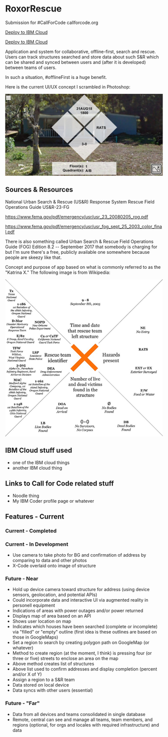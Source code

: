 # RoxorRescue
Submission for #CallForCode
callforcode.org

[Deploy to IBM Cloud](#deploy-to-ibm-cloud)

[Deploy to IBM Cloud](https://bluemix.net/deploy?repository=https://github.com/jotasprout/RoxorRescue)

Application and system for collaborative, offline-first, search and rescue. Users can track structures searched and store data about such S&R which can be shared and synced between users and (after it is developed) between teams of users.

In such a situation, #offlineFirst is a huge benefit.

Here is the current UI/UX concept I scrambled in Photoshop:

![Hamburger menu in upper-left will contain settings. Image icon in lower-right is for taking pix.](https://github.com/jotasprout/RoxorRescue/blob/master/imgs/UIsketch.jpg)

## Sources & Resources

National Urban Search & Rescue (US&R) Response System Rescue Field Operations Guide US&R-23-FG

https://www.fema.gov/pdf/emergency/usr/usr_23_20080205_rog.pdf

https://www.fema.gov/pdf/emergency/usr/usr_fog_sept_25_2003_color_final.pdf

There is also something called Urban Search & Rescue Field Operations Guide (FOG) Edition 8.2 -- September 2017 that somebody is charging for but I'm sure there's a free, publicly available one somewhere because people are skeezy like that.

Concept and purpose of app based on what is commonly referred to as the "Katrina X." The following image is from Wikipedia:

![Each diamond contains image about search(es) performed on the house.](https://github.com/jotasprout/RoxorRescue/blob/master/fema/Katrina_x_small.jpg)

## IBM Cloud stuff used
- one of the IBM cloud things
- another IBM cloud thing

## Links to Call for Code related stuff
- Noodle thing
- My IBM Coder profile page or whatever

## Features - Current

### Current - Completed

### Current - In Development
- Use camera to take photo for BG and confirmation of address by comparing to data and other photos
- X-Code overlaid onto image of structure

### Future - Near
- Hold up device camera toward structure for address (using device sensors, geolocation, and potential APIs)
- Could incorporate data and interactive UI via augmented reality in personell equipment
- Indications of areas with power outages and/or power returned
- Displays map of area based on an API
- Shows user location on map
- Indicates which houses have been searched (complete or incomplete) via "filled" or "empty" outline (first idea is these outlines are based on those in GoogleMaps)
- Set a region to search by creating polygon path on GoogleMap (or whatever)
- Method to create region (at the moment, I think) is pressing four (or three or five) streets to enclose an area on the map
- Above method creates list of structures
- Above list used to confirm addresses and display completion (percent and/or X of Y)
- Assign a region to a S&R team
- Data stored on local device
- Data syncs with other users (essential)

### Future - "Far"
- Data from all devices and teams consolidated in single database
- Remote, central can see and manage all teams, team members, and regions (optional, for orgs and locales with required infrastructure) and data